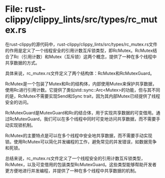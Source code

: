 # File: rust-clippy/clippy_lints/src/types/rc_mutex.rs

在rust-clippy的源代码中，rust-clippy/clippy_lints/src/types/rc_mutex.rs文件的作用是定义了一个线程安全的引用计数互斥锁类型，即RcMutex。RcMutex结合了Rc（引用计数）和Mutex（互斥锁）这两个概念，提供了一种在多个线程中共享数据的方式。

具体来说，rc_mutex.rs文件定义了两个结构体：RcMutex和RcMutexGuard。

RcMutex是一个包装了Mutex和Rc的结构体，内部使用Mutex来保护共享数据，使用Rc进行引用计数。它提供了类似std::sync::Arc<Mutex<T>>的功能，但与其不同的是，RcMutex不需要实现Send和Sync trait，因为其内部Mutex已经提供了线程安全的访问。

RcMutexGuard是MutexGuard和Rc的结合体，用于实现共享数据的可变借用。通过RcMutexGuard，我们可以在多个线程中同时可变地访问共享数据，而不需要手动实现锁机制。

RcMutex的主要特点是可以在多个线程中安全地共享数据，而不需要手动实现锁。使用RcMutex可以简化并发编程的工作，避免常见的并发错误，如数据竞争和死锁。

总结来说，rc_mutex.rs文件定义了一个线程安全的引用计数互斥锁类型，RcMutex，以及可变借用的包装类型RcMutexGuard。这些类型能够帮助开发者更方便地进行并发编程，并提供了一种在多个线程中共享数据的机制。

